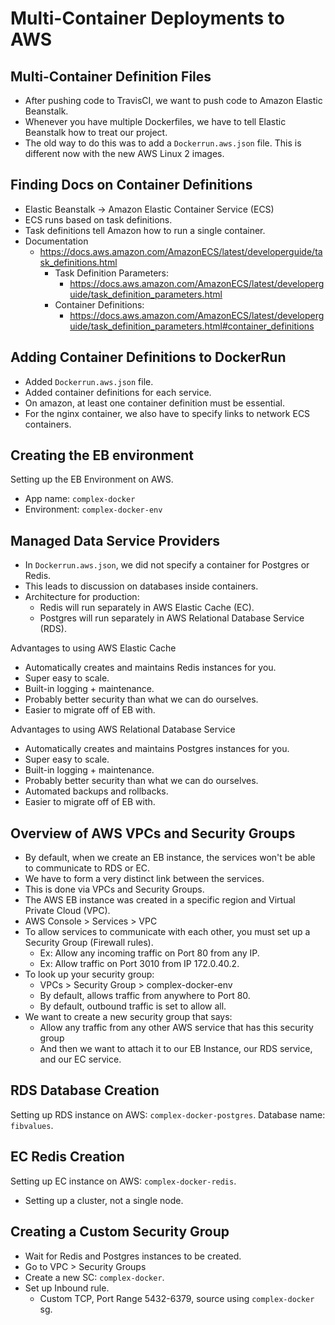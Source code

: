 # Multi-Container Deployments to AWS

## Multi-Container Definition Files

* After pushing code to TravisCI, we want to push code to Amazon Elastic Beanstalk.
* Whenever you have multiple Dockerfiles, we have to tell Elastic Beanstalk how to treat our project.
* The old way to do this was to add a `Dockerrun.aws.json` file. This is different now with the new AWS Linux 2 images.

## Finding Docs on Container Definitions

* Elastic Beanstalk -> Amazon Elastic Container Service (ECS)
* ECS runs based on task definitions.
* Task definitions tell Amazon how to run a single container.
* Documentation
  * https://docs.aws.amazon.com/AmazonECS/latest/developerguide/task_definitions.html
    * Task Definition Parameters: 
      * https://docs.aws.amazon.com/AmazonECS/latest/developerguide/task_definition_parameters.html
    * Container Definitions: 
      * https://docs.aws.amazon.com/AmazonECS/latest/developerguide/task_definition_parameters.html#container_definitions

## Adding Container Definitions to DockerRun

* Added `Dockerrun.aws.json` file.
* Added container definitions for each service.
* On amazon, at least one container definition must be essential.
* For the nginx container, we also have to specify links to network ECS containers.

## Creating the EB environment

Setting up the EB Environment on AWS.
* App name: `complex-docker`
* Environment: `complex-docker-env`

## Managed Data Service Providers

* In `Dockerrun.aws.json`, we did not specify a container for Postgres or Redis.
* This leads to discussion on databases inside containers.
* Architecture for production:
  * Redis will run separately in AWS Elastic Cache (EC).
  * Postgres will run separately in AWS Relational Database Service (RDS).

Advantages to using AWS Elastic Cache
* Automatically creates and maintains Redis instances for you.
* Super easy to scale.
* Built-in logging + maintenance.
* Probably better security than what we can do ourselves.
* Easier to migrate off of EB with.

Advantages to using AWS Relational Database Service
* Automatically creates and maintains Postgres instances for you.
* Super easy to scale.
* Built-in logging + maintenance.
* Probably better security than what we can do ourselves.
* Automated backups and rollbacks.
* Easier to migrate off of EB with.

## Overview of AWS VPCs and Security Groups

* By default, when we create an EB instance, the services won't be able to communicate to RDS or EC.
* We have to form a very distinct link between the services.
* This is done via VPCs and Security Groups.
* The AWS EB instance was created in a specific region and Virtual Private Cloud (VPC).
* AWS Console > Services > VPC
* To allow services to communicate with each other, you must set up a Security Group (Firewall rules).
  * Ex: Allow any incoming traffic on Port 80 from any IP.
  * Ex: Allow traffic on Port 3010 from IP 172.0.40.2.
* To look up your security group:
  * VPCs > Security Group > complex-docker-env
  * By default, allows traffic from anywhere to Port 80.
  * By default, outbound traffic is set to allow all.
* We want to create a new security group that says:
  * Allow any traffic from any other AWS service that has this security group
  * And then we want to attach it to our EB Instance, our RDS service, and our EC service.

## RDS Database Creation

Setting up RDS instance on AWS: `complex-docker-postgres`.
Database name: `fibvalues`.

## EC Redis Creation

Setting up EC instance on AWS: `complex-docker-redis`.
* Setting up a cluster, not a single node.

## Creating a Custom Security Group

* Wait for Redis and Postgres instances to be created.
* Go to VPC > Security Groups
* Create a new SC: `complex-docker`.
* Set up Inbound rule.
  * Custom TCP, Port Range 5432-6379, source using `complex-docker` sg.

